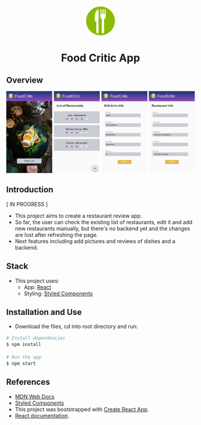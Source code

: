 <p align="center"><img src="./src/assets/logo.svg" alt="logo" width="80"/></p>

<h1 align="center">Food Critic App </h1>

## Overview

<p align="center"><img src="./src/assets/screensV2.png" alt="screenshot"/></p>


## Introduction
[ IN PROGRESS ]
- This project aims to create a restaurant review app.
- So far, the user can check the existing list of restaurants, edit it and add new restaurants manually, but there's no backend yet and the changes are lost after refreshing the page.
- Next features including add pictures and reviews of dishes and a backend.

## Stack

- This project uses: 
  - App: [React](https://reactjs.org/)
  - Styling: [Styled Components](https://www.styled-components.com/)

## Installation and Use

- Download the files, cd into root directory and run:
```bash
# Install dependencies
$ npm install

# Run the app
$ npm start
```

## References

- [MDN Web Docs](https://developer.mozilla.org/en-US/)
- [Styled Components](https://www.styled-components.com/)
- This project was bootstrapped with [Create React App](https://github.com/facebook/create-react-app).
- [React documentation](https://reactjs.org/).

